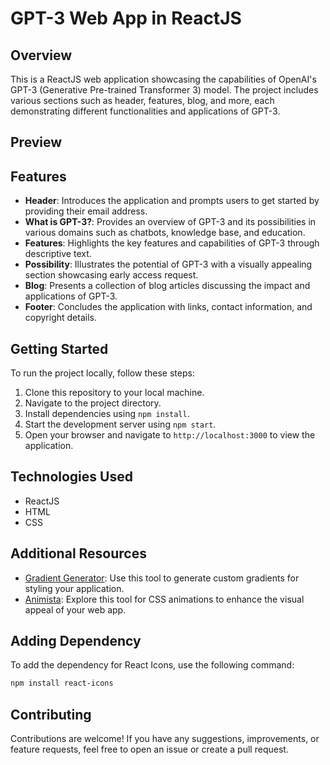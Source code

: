 # GPT-3 Web App in ReactJS

## Overview
This is a ReactJS web application showcasing the capabilities of OpenAI's GPT-3 (Generative Pre-trained Transformer 3) model. The project includes various sections such as header, features, blog, and more, each demonstrating different functionalities and applications of GPT-3.

## Preview


## Features
- **Header**: Introduces the application and prompts users to get started by providing their email address.
- **What is GPT-3?**: Provides an overview of GPT-3 and its possibilities in various domains such as chatbots, knowledge base, and education.
- **Features**: Highlights the key features and capabilities of GPT-3 through descriptive text.
- **Possibility**: Illustrates the potential of GPT-3 with a visually appealing section showcasing early access request.
- **Blog**: Presents a collection of blog articles discussing the impact and applications of GPT-3.
- **Footer**: Concludes the application with links, contact information, and copyright details.

## Getting Started
To run the project locally, follow these steps:
1. Clone this repository to your local machine.
2. Navigate to the project directory.
3. Install dependencies using `npm install`.
4. Start the development server using `npm start`.
5. Open your browser and navigate to `http://localhost:3000` to view the application.

## Technologies Used
- ReactJS
- HTML
- CSS

## Additional Resources
- [Gradient Generator](https://angrytools.com/gradient/): Use this tool to generate custom gradients for styling your application.
- [Animista](https://animista.net/): Explore this tool for CSS animations to enhance the visual appeal of your web app.

## Adding Dependency
To add the dependency for React Icons, use the following command:
```bash
npm install react-icons
```

## Contributing
Contributions are welcome! If you have any suggestions, improvements, or feature requests, feel free to open an issue or create a pull request.

